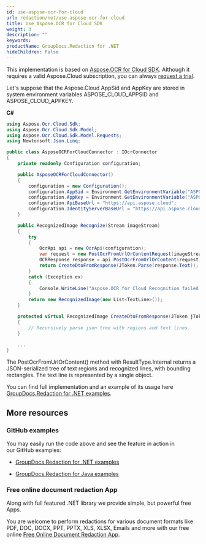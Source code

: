 ```yaml
---
id: use-aspose-ocr-for-cloud
url: redaction/net/use-aspose-ocr-for-cloud
title: Use Aspose.OCR for Cloud SDK
weight: 3
description: ""
keywords: 
productName: GroupDocs.Redaction for .NET
hideChildren: False
---
```

This implementation is based on [Aspose.OCR for Cloud SDK](https://products.aspose.cloud/ocr/net). Although it requires a valid Aspose.Cloud subscription, you can always [request a trial](https://dashboard.aspose.cloud/).

Let's suppose that the Aspose.Cloud AppSid and AppKey are stored in system environment variables ASPOSE_CLOUD_APPSID and ASPOSE_CLOUD_APPKEY. 

**C#**

```csharp
using Aspose.Ocr.Cloud.Sdk;
using Aspose.Ocr.Cloud.Sdk.Model;
using Aspose.Ocr.Cloud.Sdk.Model.Requests;
using Newtonsoft.Json.Linq;

public class AsposeOCRForCloudConnector : IOcrConnector
{
    private readonly Configuration configuration;

    public AsposeOCRForCloudConnector()
    {
        configuration = new Configuration();
        configuration.AppSid = Environment.GetEnvironmentVariable("ASPOSE_CLOUD_APPSID");
        configuration.AppKey = Environment.GetEnvironmentVariable("ASPOSE_CLOUD_APPKEY");
        configuration.ApiBaseUrl = "https://api.aspose.cloud";
        configuration.IdentityServerBaseUrl = "https://api.aspose.cloud";
    }

    public RecognizedImage Recognize(Stream imageStream)
    {
        try
        {
            OcrApi api = new OcrApi(configuration);
            var request = new PostOcrFromUrlOrContentRequest(imageStream, resultType: ResultType.Internal, dsrMode: DsrMode.DsrAndFilter);
            OCRResponse response = api.PostOcrFromUrlOrContent(request);
            return CreateDtoFromResponse(JToken.Parse(response.Text));
        }
        catch (Exception ex)
        {
            Console.WriteLine("Aspose.OCR for Cloud Recognition failed: {0}", ex.ToString());
        }
        return new RecognizedImage(new List<TextLine>());
    }

    protected virtual RecognizedImage CreateDtoFromResponse(JToken jToken)
    {
        // Recursively parse json tree with regions and text lines.
    }

    ...
}

```

The PostOcrFromUrlOrContent() method with ResultType.Internal returns a JSON-serialized tree of text regions and recognized lines, with bounding rectangles. The text line is represented by a single object.

You can find full implementation and an example of its usage here [GroupDocs.Redaction for .NET examples](https://github.com/groupdocs-redaction/GroupDocs.Redaction-for-.NET).

## More resources

### GitHub examples

You may easily run the code above and see the feature in action in our GitHub examples:

*   [GroupDocs.Redaction for .NET examples](https://github.com/groupdocs-redaction/GroupDocs.Redaction-for-.NET)
    
*   [GroupDocs.Redaction for Java examples](https://github.com/groupdocs-redaction/GroupDocs.Redaction-for-Java)
    

### Free online document redaction App

Along with full featured .NET library we provide simple, but powerful free Apps.

You are welcome to perform redactions for various document formats like PDF, DOC, DOCX, PPT, PPTX, XLS, XLSX, Emails and more with our free online [Free Online Document Redaction App](https://products.groupdocs.app/redaction).
